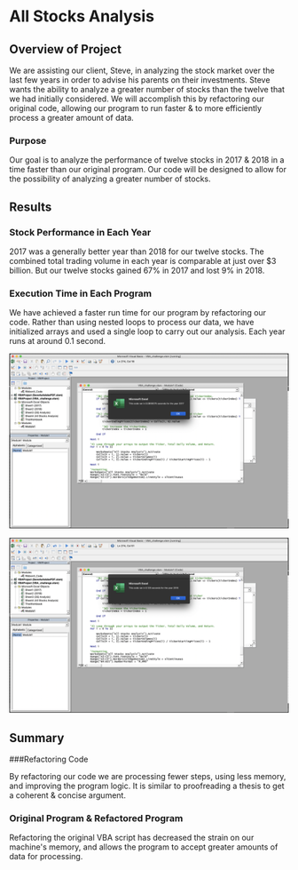 # All Stocks Analysis

## Overview of Project

We are assisting our client, Steve, in analyzing the stock market over the last few years in order to advise his parents on their investments. Steve wants the ability to analyze a greater number of stocks than the twelve that we had initially considered. We will accomplish this by refactoring our original code, allowing our program to run faster & to more efficiently process a greater amount of data.

### Purpose

Our goal is to analyze the performance of twelve stocks in 2017 & 2018 in a time faster than our original program. Our code will be designed to allow for the possibility of analyzing a greater number of stocks.

## Results

### Stock Performance in Each Year

2017 was a generally better year than 2018 for our twelve stocks. The combined total trading volume in each year is comparable at just over $3 billion. But our twelve stocks gained 67% in 2017 and lost 9% in 2018.

### Execution Time in Each Program

We have achieved a faster run time for our program by refactoring our code. Rather than using nested loops to process our data, we have initialized arrays and used a single loop to carry out our analysis. Each year runs at around 0.1 second.

![2017 Run Time](/resources/VBA_Challenge_2017.png)

![2018 Run Time](/resources/VBA_Challenge_2018.png)

## Summary

###Refactoring Code

By refactoring our code we are processing fewer steps, using less memory, and improving the program logic. It is similar to proofreading a thesis to get a coherent & concise argument.

### Original Program & Refactored Program

Refactoring the original VBA script has decreased the strain on our machine's memory, and allows the program to accept greater amounts of data for processing.
